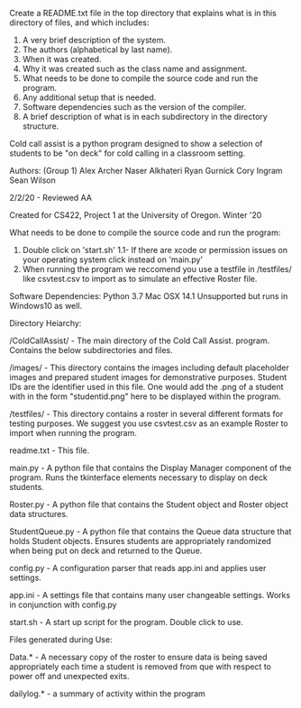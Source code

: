 Create a README.txt file in the top directory that explains what is in this directory of files, and which includes:
1. A very brief description of the system.
2. The authors (alphabetical by last name).
3. When it was created.
4. Why it was created such as the class name and assignment.
5. What needs to be done to compile the source code and run the program.
6. Any additional setup that is needed.
7. Software dependencies such as the version of the compiler.
8. A brief description of what is in each subdirectory in the directory structure.

Cold call assist is a python program designed to show a selection of students to be "on deck" for cold calling in a classroom setting. 

Authors:
(Group 1)
Alex Archer
Naser Alkhateri
Ryan Gurnick
Cory Ingram
Sean Wilson

2/2/20 - Reviewed AA

Created for CS422, Project 1 at the University of Oregon. Winter '20

What needs to be done to compile the source code and run the program:

1. Double click on 'start.sh' 
  1.1- If there are xcode or permission issues on your operating system click instead on 'main.py'
2. When running the program we reccomend you use a testfile in /testfiles/ like csvtest.csv to import as to simulate an effective Roster file.

Software Dependencies:
Python 3.7
Mac OSX 14.1
Unsupported but runs in Windows10 as well.

Directory Heiarchy:

/ColdCallAssist/ - The main directory of the Cold Call Assist. program. Contains the below subdirectories and files.

/images/ - This directory contains the images including default placeholder images and prepared student images for demonstrative purposes. 
Student IDs are the identifier used in this file. One would add the .png of a student with in the form "studentid.png" here to be displayed within the program.

/testfiles/ - This directory contains a roster in several different formats for testing purposes. We suggest you use csvtest.csv as an example Roster to
import when running the program.

readme.txt - This file. 

main.py - A python file that contains the Display Manager component of the program. Runs the tkinterface elements necessary to display on deck students.

Roster.py - A python file that contains the Student object and Roster object data structures.

StudentQueue.py - A python file that contains the Queue data structure that holds Student objects. Ensures students are appropriately randomized
when being put on deck and returned to the Queue.

config.py - A configuration parser that reads app.ini and applies user settings.

app.ini - A settings file that contains many user changeable settings. Works in conjunction with config.py

start.sh - A start up script for the program. Double click to use. 

Files generated during Use:

Data.* - A necessary copy of the roster to ensure data is being saved appropriately each time a student is removed from que with respect
to power off and unexpected exits.

dailylog.* - a summary of activity within the program


